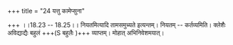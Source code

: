 +++
title = "24 यत्तु कामेप्सुना"

+++
।।18.23 -- 18.25।। नियतमित्यादि तामसमुच्यते इत्यन्तम्। नियतम् -- कर्तव्यमिति। क्लेशैः अविद्याद्यैः बहुलं +++(S बहुलैः )+++ व्याप्तम्। मोहात् अभिनिवेशमयात्।
